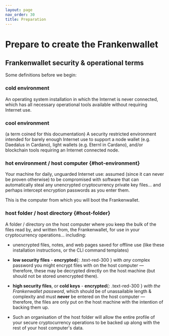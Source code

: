 ```yaml
---
layout: page
nav_order: 30
title: Preparation
---
```


# Prepare to create the Frankenwallet

## Frankenwallet security & operational terms

Some definitions before we begin:

### cold environment
An operating system installation in which the Internet is never connected, which has all necessary operational tools available without requiring Internet use.

### cool environment
(a term coined for this documentation) A security restricted environment intended for barely enough Internet use to support a node wallet (e.g. Daedalus in Cardano), light wallets (e.g. Eternl in Cardano), and/or blockchain tools requiring an Internet connected node.

### hot environment / host computer {#hot-environment}
Your machine for daily, unguarded Internet use: assumed (since it can never be proven otherwise) to be compromised with software that can automatically steal any unencrypted cryptocurrency private key files… and perhaps intercept encryption passwords as you enter them.

This is the computer from which you will boot the Frankenwallet.

### host folder / host directory {#host-folder}
A folder / directory on the host computer where you keep the bulk of the files read by, and written from, the Frankenwallet, for use in your cryptocurrency operations… including:

- unencrypted files, notes, and web pages saved for offline use (like these installation instructions, or the CLI command templates)
- **low security files** - **encrypted**{: .text-red-300 } with *any* complex password you might encrypt files with on the host computer — therefore, these may be decrypted directly on the host machine (but should not be stored unencrypted there).

- **high security files**, or **cold keys** - **encrypted**{: .text-red-300 } *with the Frankenwallet password*, which should be of unassailable length & complexity and must **never** be entered on the host computer — therefore, the files are only put on the host machine with the intention of backing them up.
- Such an organisation of the host folder will allow the entire profile of your secure cryptocurrency operations to be backed up along with the rest of your host computer's data.
